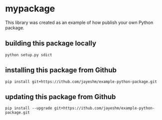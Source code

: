 # mypackage
This library was created as an example of how publish your own Python package.

## building this package locally
`python setup.py sdict`

## installing this package from Github
`pip install git+https://ithub.com/jayeshm/example-python-package.git`

## updating this package from Github
`pip install --upgrade git+https://ithub.com/jayeshm/example-python-package.git`
